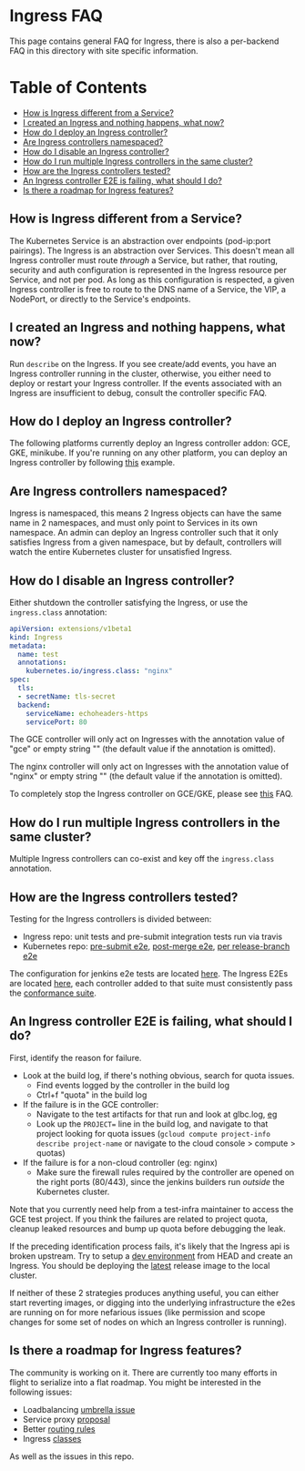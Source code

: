 # Ingress FAQ

This page contains general FAQ for Ingress, there is also a per-backend FAQ
in this directory with site specific information.

Table of Contents
=================

* [How is Ingress different from a Service?](#how-is-ingress-different-from-a-service)
* [I created an Ingress and nothing happens, what now?](#i-created-an-ingress-and-nothing-happens-what-now)
* [How do I deploy an Ingress controller?](#how-do-i-deploy-an-ingress-controller)
* [Are Ingress controllers namespaced?](#are-ingress-controllers-namespaced)
* [How do I disable an Ingress controller?](#how-do-i-disable-an-ingress-controller)
* [How do I run multiple Ingress controllers in the same cluster?](#how-do-i-run-multiple-ingress-controllers-in-the-same-cluster)
* [How are the Ingress controllers tested?](#how-are-the-ingress-controllers-tested)
* [An Ingress controller E2E is failing, what should I do?](#an-ingress-controller-e2e-is-failing-what-should-i-do)
* [Is there a roadmap for Ingress features?](#is-there-a-roadmap-for-ingress-features)

## How is Ingress different from a Service?

The Kubernetes Service is an abstraction over endpoints (pod-ip:port pairings).
The Ingress is an abstraction over Services. This doesn't mean all Ingress
controller must route *through* a Service, but rather, that routing, security
and auth configuration is represented in the Ingress resource per Service, and
not per pod. As long as this configuration is respected, a given Ingress
controller is free to route to the DNS name of a Service, the VIP, a NodePort,
or directly to the Service's endpoints.

## I created an Ingress and nothing happens, what now?

Run `describe` on the Ingress. If you see create/add events, you have an Ingress
controller running in the cluster, otherwise, you either need to deploy or
restart your Ingress controller. If the events associated with an Ingress are
insufficient to debug, consult the controller specific FAQ.

## How do I deploy an Ingress controller?

The following platforms currently deploy an Ingress controller addon: GCE, GKE,
minikube. If you're running on any other platform, you can deploy an Ingress
controller by following [this](/examples/deployment) example.

## Are Ingress controllers namespaced?

Ingress is namespaced, this means 2 Ingress objects can have the same name in 2
namespaces, and must only point to Services in its own namespace. An admin can
deploy an Ingress controller such that it only satisfies Ingress from a given
namespace, but by default, controllers will watch the entire Kubernetes cluster
for unsatisfied Ingress.

## How do I disable an Ingress controller?

Either shutdown the controller satisfying the Ingress, or use the
`ingress.class` annotation:

```yaml
apiVersion: extensions/v1beta1
kind: Ingress
metadata:
  name: test
  annotations:
    kubernetes.io/ingress.class: "nginx"
spec:
  tls:
  - secretName: tls-secret
  backend:
    serviceName: echoheaders-https
    servicePort: 80
```

The GCE controller will only act on Ingresses with the annotation value of "gce" or empty string "" (the default value if the annotation is omitted).

The nginx controller will only act on Ingresses with the annotation value of "nginx" or empty string "" (the default value if the annotation is omitted).

To completely stop the Ingress controller on GCE/GKE, please see [this](gce.md#how-do-i-disable-the-gce-ingress-controller) FAQ.

## How do I run multiple Ingress controllers in the same cluster?

Multiple Ingress controllers can co-exist and key off the `ingress.class` annotation.

## How are the Ingress controllers tested?

Testing for the Ingress controllers is divided between:
* Ingress repo: unit tests and pre-submit integration tests run via travis
* Kubernetes repo: [pre-submit e2e](https://k8s-testgrid.appspot.com/google-gce#gce&include-filter-by-regex=Loadbalancing),
  [post-merge e2e](https://k8s-testgrid.appspot.com/google-gce#gci-gce-ingress),
  [per release-branch e2e](https://k8s-testgrid.appspot.com/google-gce#gci-gce-ingress-1.5)

The configuration for jenkins e2e tests are located [here](https://github.com/kubernetes/test-infra).
The Ingress E2Es are located [here](https://github.com/kubernetes/kubernetes/blob/master/test/e2e/network/ingress.go),
each controller added to that suite must consistently pass the [conformance suite](https://github.com/kubernetes/kubernetes/blob/master/test/e2e/framework/ingress/ingress_utils.go#L208).

## An Ingress controller E2E is failing, what should I do?

First, identify the reason for failure.

* Look at the build log, if there's nothing obvious, search for quota issues.
  * Find events logged by the controller in the build log
  * Ctrl+f "quota" in the build log
* If the failure is in the GCE controller:
  * Navigate to the test artifacts for that run and look at glbc.log, [eg](http://gcsweb.k8s.io/gcs/kubernetes-jenkins/logs/ci-kubernetes-e2e-gci-gce-ingress-release-1.5/1234/artifacts/bootstrap-e2e-master/)
  * Look up the `PROJECT=` line in the build log, and navigate to that project
    looking for quota issues (`gcloud compute project-info describe project-name`
    or navigate to the cloud console > compute > quotas)
* If the failure is for a non-cloud controller (eg: nginx)
  * Make sure the firewall rules required by the controller are opened on the
    right ports (80/443), since the jenkins builders run *outside* the
    Kubernetes cluster.

Note that you currently need help from a test-infra maintainer to access the GCE
test project. If you think the failures are related to project quota, cleanup
leaked resources and bump up quota before debugging the leak.

If the preceding identification process fails, it's likely that the Ingress api
is broken upstream. Try to setup a [dev environment](/docs/dev/setup-cluster.md) from
HEAD and create an Ingress. You should be deploying the [latest](https://github.com/kubernetes/ingress/releases)
release image to the local cluster.

If neither of these 2 strategies produces anything useful, you can either start
reverting images, or digging into the underlying infrastructure the e2es are
running on for more nefarious issues (like permission and scope changes for
some set of nodes on which an Ingress controller is running).

## Is there a roadmap for Ingress features?

The community is working on it. There are currently too many efforts in flight
to serialize into a flat roadmap. You might be interested in the following issues:
* Loadbalancing [umbrella issue](https://github.com/kubernetes/kubernetes/issues/24145)
* Service proxy [proposal](https://groups.google.com/forum/#!topic/kubernetes-sig-network/weni52UMrI8)
* Better [routing rules](https://github.com/kubernetes/kubernetes/issues/28443)
* Ingress [classes](https://github.com/kubernetes/kubernetes/issues/30151)

As well as the issues in this repo.
